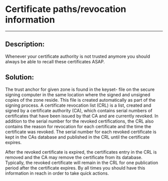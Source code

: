 # Certificate paths/revocation information
-------

## Description:

Whenever your certificate authority is not trusted anymore you should always be able to
recall these certificates ASAP.

## Solution:

The trust anchor for given zone is found in the keyset-<zone name> file on the secure
signing computer in the same location where the signed and unsigned copies of the zone reside.
This file is created automatically as part of the signing process.
A certificate revocation list (CRL) is a list, created and signed by a
certificate authority (CA), which contains serial numbers of certificates that have been
issued by that CA and are currently revoked. In addition to the serial number for the
revoked certifications, the CRL also contains the reason for revocation for each certificate
and the time the certificate was revoked. The serial number for each revoked certificate is
kept in the CAs database and published in the CRL until the certificate expires.

After the revoked certificate is expired, the certificates entry in the CRL is removed and
the CA may remove the certificate from its database. Typically, the revoked certificate
will remain in the CRL for one publication period after the certificate expires. By all
times you should have this information in reach in order to take quick actions.

